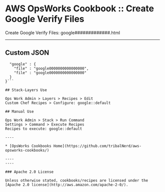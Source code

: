 # AWS OpsWorks Cookbook :: Create Google Verify Files

Create Google Verify Files: google#############.html

----

## Custom JSON

```{
  "google" : {
    "file" : "google0000000000000000",
    "file" : "google0000000000000000"
  }
}```

## Stack-Layers Use

Ops Work Admin > Layers > Recipes > Edit
Custom Chef Recipes > Configure: google::default

## Manual Use

Ops Work Admin > Stack > Run Command
Settings > Command > Execute Recipes
Recipes to execute: google::default

----

* [OpsWorks Cookbooks Home](https://github.com/tribalNerd/aws-opsworks-cookbooks/)

----
----

### Apache 2.0 License

Unless otherwise stated, cookbooks/recipes are licensed under the [Apache 2.0 license](http://aws.amazon.com/apache-2-0/).